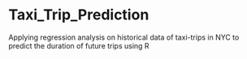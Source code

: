 # Taxi_Trip_Prediction

Applying regression analysis on historical data of taxi-trips in NYC to predict the duration of future trips using R
